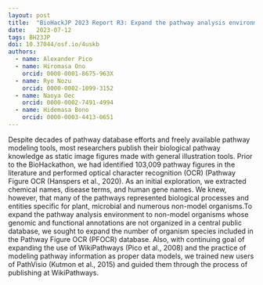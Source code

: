 ```yaml
---
layout: post
title:  "BioHackJP 2023 Report R3: Expand the pathway analysis environment to non-model organisms"
date:   2023-07-12
tags: BH23JP
doi: 10.37044/osf.io/4uskb
authors:
  - name: Alexander Pico
  - name: Hiromasa Ono
    orcid: 0000-0001-8675-963X
  - name: Ryo Nozu
    orcid: 0000-0002-1099-3152
  - name: Naoya Oec
    orcid: 0000-0002-7491-4994
  - name: Hidemasa Bono
    orcid: 0000-0003-4413-0651
---
```


Despite decades of pathway database efforts and freely available pathway modeling tools, most researchers publish their biological pathway knowledge as static image figures made with general illustration tools. Prior to the BioHackathon, we had identified 103,009 pathway figures in the literature and performed optical character recognition (OCR) (Pathway Figure OCR (Hanspers et al., 2020). As an initial exploration, we extracted chemical names, disease terms, and human gene names. We knew, however, that many of the pathways represented biological processes and entities specific for plant, microbial and numerous non-model organisms.To expand the pathway analysis environment to non-model organisms whose genomic and functional annotations are not organized in a central public database, we sought to expand the number of organism species included in the Pathway Figure OCR (PFOCR) database. Also, with continuing goal of expanding the use of WikiPathways (Pico et al., 2008) and the practice of modeling pathway information as proper data models, we trained new users of PathVisio (Kutmon et al., 2015) and guided them through the process of publishing at WikiPathways.

